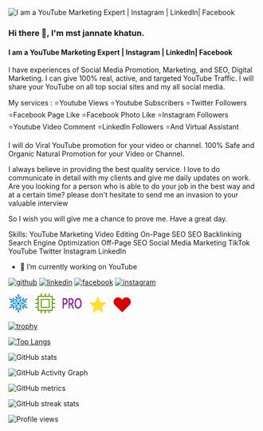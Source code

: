 ![ I am a YouTube Marketing Expert | Instagram | LinkedIn| Facebook ](https://media.licdn.com/dms/image/D5616AQFH9mFq5un4uA/profile-displaybackgroundimage-shrink_350_1400/0/1674390646245?e=1695859200&v=beta&t=lSZl5c72gfpNuUBBioZY1hGacV87xhqDOwpdFidxswo)

### Hi there 👋, I'm mst jannate khatun.
####  I am a YouTube Marketing Expert | Instagram | LinkedIn| Facebook 
I have experiences of Social Media Promotion, Marketing, and SEO, Digital Marketing.
I can give 100% real, active, and targeted YouTube Traffic. I will share your YouTube on all top social sites and my all social media.

My services :
⭐Youtube Views
⭐Youtube Subscribers
⭐Twitter Followers
⭐Facebook Page Like
⭐Facebook Photo Like
⭐Instagram Followers
⭐Youtube Video Comment
⭐LinkedIn Followers
⭐And Virtual Assistant

I will do Viral YouTube promotion for your video or channel. 100% Safe and Organic Natural Promotion for your Video or Channel.

I always believe in providing the best quality service. I love to do communicate in detail with my clients and give me daily updates on work. Are you looking for a person who is able to do your job in the best way and at a certain time? please don't hesitate to send me an invasion to your valuable interview

So I wish you will give me a chance to prove me.
Have a great day.

Skills: YouTube Marketing Video Editing On-Page SEO SEO Backlinking Search Engine Optimization Off-Page SEO Social Media Marketing TikTok YouTube Twitter Instagram LinkedIn

- 🔭 I’m currently working on YouTube 


[<img src='https://cdn.jsdelivr.net/npm/simple-icons@3.0.1/icons/github.svg' alt='github' height='40'>](https://github.com/mostjannate)  [<img src='https://cdn.jsdelivr.net/npm/simple-icons@3.0.1/icons/linkedin.svg' alt='linkedin' height='40'>](https://www.linkedin.com/in/mstjannate/)  [<img src='https://cdn.jsdelivr.net/npm/simple-icons@3.0.1/icons/facebook.svg' alt='facebook' height='40'>](https://www.facebook.com/mostjannate)  [<img src='https://cdn.jsdelivr.net/npm/simple-icons@3.0.1/icons/instagram.svg' alt='instagram' height='40'>](https://www.instagram.com/mstjannatekhatun/)  

<a href='https://archiveprogram.github.com/'><img src='https://raw.githubusercontent.com/acervenky/animated-github-badges/master/assets/acbadge.gif' width='40' height='40'></a> <a href='https://docs.github.com/en/developers'><img src='https://raw.githubusercontent.com/acervenky/animated-github-badges/master/assets/devbadge.gif' width='40' height='40'></a> <a href='https://github.com/pricing'><img src='https://raw.githubusercontent.com/acervenky/animated-github-badges/master/assets/pro.gif' width='40' height='40'></a> <a href='https://stars.github.com/'><img src='https://raw.githubusercontent.com/acervenky/animated-github-badges/master/assets/starbadge.gif' width='35' height='35'></a> <a href='https://docs.github.com/en/github/supporting-the-open-source-community-with-github-sponsors'><img src='https://raw.githubusercontent.com/acervenky/animated-github-badges/master/assets/sponsorbadge.gif' width='35' height='35'></a> 

[![trophy](https://github-profile-trophy.vercel.app/?username=mostjannate)](https://github.com/ryo-ma/github-profile-trophy)

[![Top Langs](https://github-readme-stats.vercel.app/api/top-langs/?username=mostjannate)](https://github.com/anuraghazra/github-readme-stats)

![GitHub stats](https://github-readme-stats.vercel.app/api?username=mostjannate&show_icons=true&count_private=true)  

![GitHub Activity Graph](https://activity-graph.herokuapp.com/graph?username=mostjannate)  

![GitHub metrics](https://metrics.lecoq.io/mostjannate)  

![GitHub streak stats](https://streak-stats.demolab.com/?user=mostjannate)  

![Profile views](https://gpvc.arturio.dev/mostjannate)  
